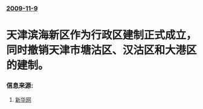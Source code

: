 ### [2009-11-9](/news/2009/11/9/index.md)

##### 
# 天津滨海新区作为行政区建制正式成立，同时撤销天津市塘沽区、汉沽区和大港区的建制。




### 信息来源:

1. [新华网](http://news.xinhuanet.com/fortune/2009-11/09/content_12417762.htm)
